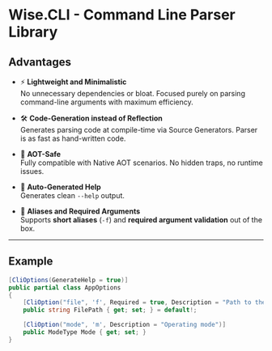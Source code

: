# Wise.CLI - Command Line Parser Library
## Advantages

- ⚡ **Lightweight and Minimalistic**  
  No unnecessary dependencies or bloat. Focused purely on parsing command-line arguments with maximum efficiency.

- 🛠️ **Code-Generation instead of Reflection**  
  Generates parsing code at compile-time via Source Generators.  Parser is as fast as hand-written code.

- 🚀 **AOT-Safe**  
  Fully compatible with Native AOT scenarios. No hidden traps, no runtime issues.

- 📖 **Auto-Generated Help**  
  Generates clean `--help` output.

- 📝 **Aliases and Required Arguments**  
  Supports **short aliases** (`-f`) and **required argument validation** out of the box.

---

## Example

```csharp
[CliOptions(GenerateHelp = true)]
public partial class AppOptions
{
    [CliOption("file", 'f', Required = true, Description = "Path to the input file")]
    public string FilePath { get; set; } = default!;

    [CliOption("mode", 'm', Description = "Operating mode")]
    public ModeType Mode { get; set; }
}
